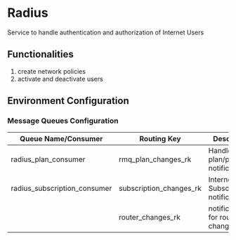 # Radius

Service to handle authentication and authorization of Internet Users

## Functionalities

1. create network policies
2. activate and deactivate users

## Environment Configuration

### Message Queues Configuration

| Queue Name/Consumer          | Routing Key             | Description                        |
| ---------------------------- | ----------------------- | ---------------------------------- |
| radius_plan_consumer         | rmq_plan_changes_rk     | Handle plan/packages notifications |
| radius_subscription_consumer | subscription_changes_rk | Internet Subscription notification |
|                              | router_changes_rk       | notifications for router changes   |

###
